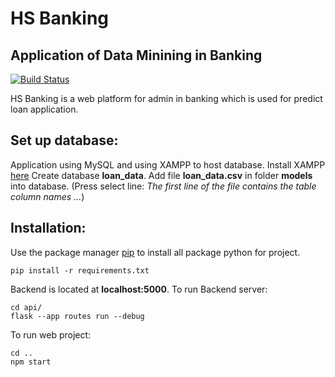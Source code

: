 # HS Banking

## Application of Data Minining in Banking

[![Build Status](https://travis-ci.org/joemccann/dillinger.svg?branch=master)](https://travis-ci.org/joemccann/dillinger)

HS Banking is a web platform for admin in banking which is used for predict loan application.

## Set up database:

Application using MySQL and using XAMPP to host database.
Install XAMPP [here](https://download.com.vn/xampp-for-windows-14235)
Create database **loan_data**.
Add file **loan_data.csv** in folder **models** into database. (Press select line: _The first line of the file contains the table column names ..._)

## Installation:

Use the package manager [pip](https://pip.pypa.io/en/stable/) to install all package python for project.

```
pip install -r requirements.txt
```

Backend is located at **localhost:5000**. To run Backend server:

```
cd api/
flask --app routes run --debug
```

To run web project:

```
cd ..
npm start
```

